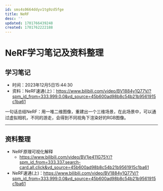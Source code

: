 ```yaml
---
id: sms4s0664ddyv1tg9zd5fge
title: NeRF
desc: ''
updated: 1701766439248
created: 1701762222188
---
```



# NeRF学习笔记及资料整理





## **学习笔记**


* 时间：2023年12月5日15:44:30
* 资料：NeRF速通(上)：https://www.bilibili.com/video/BV1884y1Q77V/?spm_id_from=333.999.0.0&vd_source=45b600ad98b8c54b21b9561915c1ba61

一句话总结NeRF：用一堆二维图像，重建出一个三维场景，在此场景中，可以通过虚拟相机，不同的游走，会得到不同视角下渲染好的RGB图像。









---


## 资料整理

* NeRF原理可视化解释
  * https://www.bilibili.com/video/BV1je411G75Y/?spm_id_from=333.337.search-card.all.click&vd_source=45b600ad98b8c54b21b9561915c1ba61
* NeRF速通(上)：https://www.bilibili.com/video/BV1884y1Q77V/?spm_id_from=333.999.0.0&vd_source=45b600ad98b8c54b21b9561915c1ba61